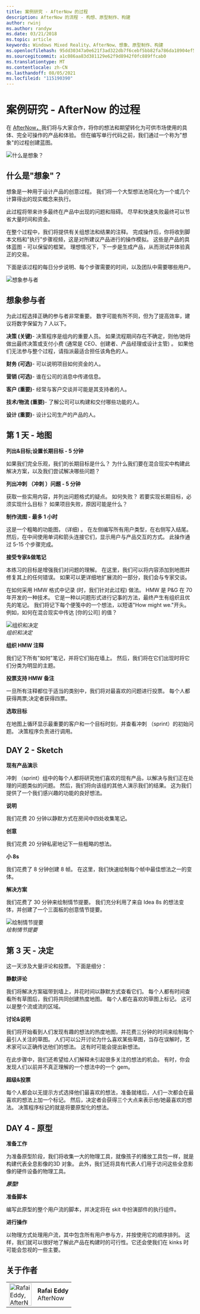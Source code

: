 ```yaml
---
title: 案例研究 - AfterNow 的过程
description: AfterNow 的流程 - 构想、原型制作、构建
author: rwinj
ms.author: randyw
ms.date: 03/21/2018
ms.topic: article
keywords: Windows Mixed Reality、AfterNow、想象、原型制作、构建
ms.openlocfilehash: 95dd30347a0e621f3ad322db7f6cebf5bb82fa786da18904ef595e0477aedcc2
ms.sourcegitcommit: a1c086aa83d381129e62f9d8942f0fc889ffcab0
ms.translationtype: MT
ms.contentlocale: zh-CN
ms.lasthandoff: 08/05/2021
ms.locfileid: "115190390"
---
```

# <a name="case-study---afternows-process"></a>案例研究 - AfterNow 的过程

在 [AfterNow，](https://www.afternow.io/)我们将与大家合作，将你的想法和期望转化为可供市场使用的具体、完全可操作的产品和体验。 但在编写单行代码之前，我们通过一个称为"想象"的过程创建蓝图。

![什么是想象？](images/whatisenvisioning-640px.png)

## <a name="what-is-envisioning"></a>什么是"想象"？

想象是一种用于设计产品的创意过程。 我们将一个大型想法池简化为一个或几个计算得出的现实概念来执行。

此过程将带来许多最终在产品中出现的问题和阻碍。 尽早和快速失败最终可以节省大量时间和资金。

在整个过程中，我们将提供有关组想法和结果的注释。 完成操作后，你将收到脚本文档和"执行"步骤视频，这是对所建议产品进行的操作模拟。 这些是产品的具体蓝图 - 可以保留的框架。 理想情况下，下一步是生成产品，从而测试并体验真正的交易。

下面是该过程的每日分步说明、每个步骤需要的时间，以及团队中需要哪些用户。

![想象参与者](images/envisioning-participants-640px.png)

## <a name="envisioning-participants"></a>想象参与者

为此过程选择正确的参与者非常重要。 数字可能有所不同，但为了提高效率，建议将数字保留为 7 人以下。

**决策 (关键)**- 决策程序是组内的重要人员。 如果流程期间存在不确定，则他/她将做出最终决策或支付小费 (通常是 CEO、创建者、产品经理或设计主管) 。 如果他们无法参与整个过程，请指派最适合担任该角色的人。

**财务 (可选)**- 可以说明项目如何资金的人。

**营销 (可选)**- 谁在公司的消息中传递信息。

**客户 (重要)**- 经常与客户交谈并可能是其支持者的人。

**技术/物流 (重要)**- 了解公司可以构建和交付哪些功能的人。

**设计 (重要)**- 设计公司生产的产品的人。

## <a name="day-1---map"></a>第 1 天 - 地图

**列出&目标;设置长期目标 - 5 分钟**

如果我们完全乐观，我们的长期目标是什么？ 为什么我们要在混合现实中构建此解决方案，以及我们尝试解决哪些问题？

**列出冲刺 （冲刺 ）问题 - 5 分钟**

获取一些实用内容，并列出问题格式的疑点。 如何失败？ 若要实现长期目标，必须实现什么目标？ 如果项目失败，原因可能是什么？

**制作流图 - 最多 1 小时**

这是一个粗略的功能图， (详细) 。 在左侧编写所有用户类型，在右侧写入结尾。 然后，在中间使用单词和箭头连接它们，显示用户与产品交互的方式。 此操作通过 5-15 个步骤完成。

**接受专家&做笔记**

本练习的目标是增强我们对问题的理解。 在这里，我们可以将内容添加到地图并修复其上的任何错误。 如果可以更详细地扩展流的一部分，我们会与专家交谈。

在如何采用 HMW 格式中记录 (时，我们针对此过程) 做法。 HMW 是 P&G 在 70 年开发的一种技术。 它是一种以问题形式进行记事的方法，最终产生有组织且优先的笔记。 我们将记下每个便笺中的一个想法，以短语"How might we."开头。 例如，如何在混合现实中传达 [你的公司] 的值？

![组织和决定](images/organize-and-decide-640px.png)<br>
*组织和决定*

**组织 HMW 注释**

我们记下所有"如何"笔记，并将它们贴在墙上。 然后，我们将在它们出现时将它们分类为明显的主题。

**投票支持 HMW 备注**

一旦所有注释都位于适当的类别中，我们将对最喜欢的问题进行投票。 每个人都获得两票;决定者获得四票。

**选取目标**

在地图上循环显示最重要的客户和一个目标时刻，并查看冲刺 （sprint）的初始问题。 决策程序负责进行调用。

## <a name="day-2---sketch"></a>DAY 2 - Sketch

**现有产品演示**

冲刺 （sprint）组中的每个人都将研究他们喜欢的现有产品，以解决与我们正在处理的问题类似的问题。 然后，我们将向该组的其他人演示我们的结果。 这为我们提供了一个我们感兴趣的功能的良好想法。

**说明**

我们花费 20 分钟以静默方式在房间中四处收集笔记。

**创意**

我们花费 20 分钟私密地记下一些粗略的想法。

**小 8s**

我们花费了 8 分钟创建 8 帧。 在这里，我们快速绘制每个帧中最佳想法之一的变体。

**解决方案**

我们花费了 30 分钟来绘制情节提要。 我们充分利用了来自 Idea 8s 的想法变体，并创建了一个三面板的创意情节提要。

![绘制情节提要](images/sketching-storyboards-640px.png)<br>
*绘制情节提要*

## <a name="day-3---decide"></a>第 3 天 - 决定

这一天涉及大量评论和投票。 下面是细分：

**静默评论**

我们将解决方案磁带到墙上，并花时间以静默方式查看它们。 每个人都有时间查看所有草图后，我们将共同创建热度地图。 每个人都在喜欢的草图上标记。 这可以是整个流或流的区域。

**讨论&说明**

我们将开始看到人们发现有趣的想法的热度地图，并花费三分钟的时间来绘制每个最引人关注的草图。 人们可以公开讨论为什么喜欢某些草图，当存在误解时，艺术家可以正确传达他们的想法。 这有时可能会提出新想法。

在此步骤中，我们还希望给人们解释未引起很多关注的想法的机会。 有时，你会发现人们以前并不真正理解的一个想法中的一个 gem。

**超级&投票**

每个人都会以无提示方式选择他们最喜欢的想法，准备就绪后，人们一次都会在最喜欢的想法上加一个标记。 然后，决定者会获得三个大点来表示他/她最喜欢的想法。 决策程序标记的就是将要原型化的想法。

## <a name="day-4---prototype"></a>DAY 4 - 原型

**准备工作**

为准备原型阶段，我们将收集一大的物理工具，就像孩子的播放工具包一样，就是构建代表全息影像的3D 对象。 此外，我们还将具有代表人们用于访问这些全息影像的硬件设备的物理工具。

***原型!***

**准备脚本**

编写此原型的整个用户流的脚本，并决定将在 skit 中扮演部件的执行组件。

**进行操作**

以物理方式处理用户流，其中包含所有用户参与方，并按使用它的顺序排列。 这样，我们就可以很好地了解此产品在构建时的可行性。它还会使我们在 kinks 时可能会忽视的一些主要。

## <a name="about-the-author"></a>关于作者

<table style="border-collapse:collapse">
<tr>
<td style="border:0" width="60"><img alt="Rafai Eddy, AfterNow" width="60" height="60" src="images/kurohyo1-60px.png"></td>
<td style="border:0"><b>Rafai Eddy</b><br>AfterNow</td>
</tr>
</table>
